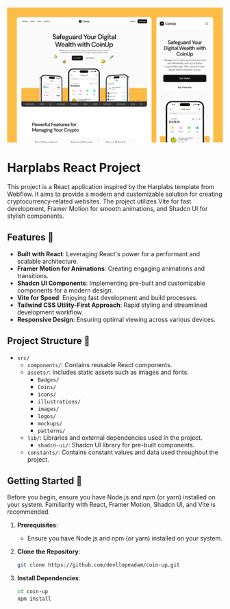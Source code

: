 ![Rest Countries](./src/assets/screenshots/screenShot1.jpeg)

# Harplabs React Project

This project is a React application inspired by the Harplabs template from Webflow. It aims to provide a modern and customizable solution for creating cryptocurrency-related websites. The project utilizes Vite for fast development, Framer Motion for smooth animations, and Shadcn UI for stylish components.

## Features 🎉

- **Built with React**: Leveraging React's power for a performant and scalable architecture.
- **Framer Motion for Animations**: Creating engaging animations and transitions.
- **Shadcn UI Components**: Implementing pre-built and customizable components for a modern design.
- **Vite for Speed**: Enjoying fast development and build processes.
- **Tailwind CSS Utility-First Approach**: Rapid styling and streamlined development workflow.
- **Responsive Design**: Ensuring optimal viewing across various devices.

## Project Structure 📁

- `src/`
  - `components/`: Contains reusable React components.
  - `assets/`: Includes static assets such as images and fonts.
    - `Badges/`
    - `Coins/`
    - `icons/`
    - `illustrations/`
    - `images/`
    - `logos/`
    - `mockups/`
    - `patterns/`
  - `lib/`: Libraries and external dependencies used in the project.
    - `shadcn-ui/`: Shadcn UI library for pre-built components.
  - `constants/`: Contains constant values and data used throughout the project.

## Getting Started 🚀

Before you begin, ensure you have Node.js and npm (or yarn) installed on your system. Familiarity with React, Framer Motion, Shadcn UI, and Vite is recommended.

1. **Prerequisites**:

   - Ensure you have Node.js and npm (or yarn) installed on your system.

2. **Clone the Repository**:

   ```bash
   git clone https://github.com/devllopeadam/coin-up.git
   ```

3. **Install Dependencies**:
   ```bash
   cd coin-up
   npm install
   ```
